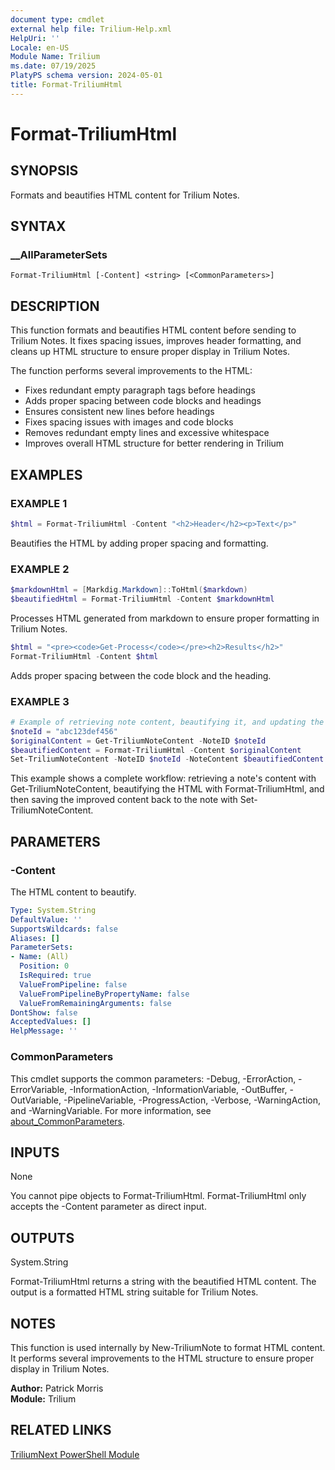 ```yaml
---
document type: cmdlet
external help file: Trilium-Help.xml
HelpUri: ''
Locale: en-US
Module Name: Trilium
ms.date: 07/19/2025
PlatyPS schema version: 2024-05-01
title: Format-TriliumHtml
---
```


# Format-TriliumHtml

## SYNOPSIS

Formats and beautifies HTML content for Trilium Notes.

## SYNTAX

### __AllParameterSets

```
Format-TriliumHtml [-Content] <string> [<CommonParameters>]
```

## DESCRIPTION

This function formats and beautifies HTML content before sending to Trilium Notes.
It fixes spacing issues, improves header formatting, and cleans up HTML structure
to ensure proper display in Trilium Notes.

The function performs several improvements to the HTML:
- Fixes redundant empty paragraph tags before headings
- Adds proper spacing between code blocks and headings
- Ensures consistent new lines before headings
- Fixes spacing issues with images and code blocks
- Removes redundant empty lines and excessive whitespace
- Improves overall HTML structure for better rendering in Trilium

## EXAMPLES

### EXAMPLE 1

```powershell
$html = Format-TriliumHtml -Content "<h2>Header</h2><p>Text</p>"
```

Beautifies the HTML by adding proper spacing and formatting.

### EXAMPLE 2

```powershell
$markdownHtml = [Markdig.Markdown]::ToHtml($markdown)
$beautifiedHtml = Format-TriliumHtml -Content $markdownHtml
```

Processes HTML generated from markdown to ensure proper formatting in Trilium Notes.

```powershell
$html = "<pre><code>Get-Process</code></pre><h2>Results</h2>"
Format-TriliumHtml -Content $html
```

Adds proper spacing between the code block and the heading.

### EXAMPLE 3

```powershell
# Example of retrieving note content, beautifying it, and updating the note
$noteId = "abc123def456"
$originalContent = Get-TriliumNoteContent -NoteID $noteId
$beautifiedContent = Format-TriliumHtml -Content $originalContent
Set-TriliumNoteContent -NoteID $noteId -NoteContent $beautifiedContent
```

This example shows a complete workflow: retrieving a note's content with Get-TriliumNoteContent, beautifying the HTML with Format-TriliumHtml, and then saving the improved content back to the note with Set-TriliumNoteContent.

## PARAMETERS

### -Content

The HTML content to beautify.

```yaml
Type: System.String
DefaultValue: ''
SupportsWildcards: false
Aliases: []
ParameterSets:
- Name: (All)
  Position: 0
  IsRequired: true
  ValueFromPipeline: false
  ValueFromPipelineByPropertyName: false
  ValueFromRemainingArguments: false
DontShow: false
AcceptedValues: []
HelpMessage: ''
```

### CommonParameters

This cmdlet supports the common parameters: -Debug, -ErrorAction, -ErrorVariable,
-InformationAction, -InformationVariable, -OutBuffer, -OutVariable, -PipelineVariable,
-ProgressAction, -Verbose, -WarningAction, and -WarningVariable. For more information, see
[about_CommonParameters](https://go.microsoft.com/fwlink/?LinkID=113216).

## INPUTS

None

You cannot pipe objects to Format-TriliumHtml. Format-TriliumHtml only accepts the -Content parameter as direct input.

## OUTPUTS

System.String

Format-TriliumHtml returns a string with the beautified HTML content. The output is a formatted HTML string suitable for Trilium Notes.

## NOTES

This function is used internally by New-TriliumNote to format HTML content. It performs several improvements to the HTML structure to ensure proper display in Trilium Notes.

**Author:** Patrick Morris  
**Module:** Trilium


## RELATED LINKS

[TriliumNext PowerShell Module](https://github.com/ptmorris1/TriliumNext-Powershell-Module)
